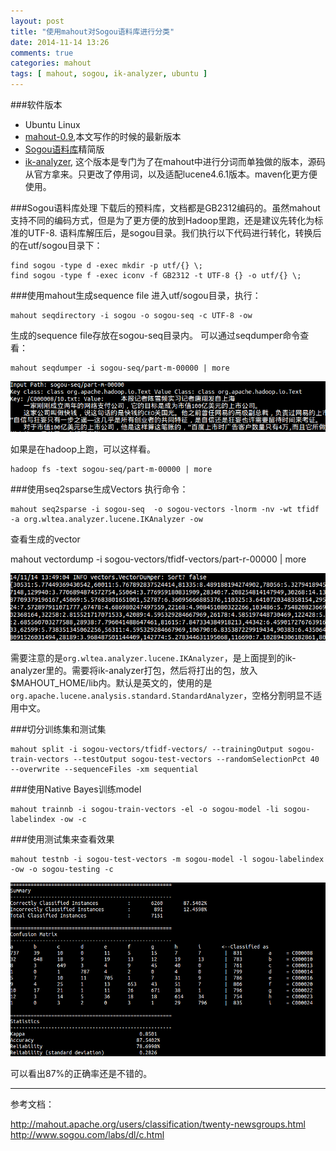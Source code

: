 ```yaml
---
layout: post
title: "使用mahout对Sogou语料库进行分类"
date: 2014-11-14 13:26
comments: true
categories: mahout
tags: [ mahout, sogou, ik-analyzer, ubuntu ]
---
```

###软件版本
- Ubuntu Linux
- [mahout-0.9](http://mirror.bit.edu.cn/apache/mahout/0.9/mahout-distribution-0.9.tar.gz),本文写作的时候的最新版本
- [Sogou语料库](http://download.labs.sogou.com/dl/sogoulabdown/SogouC.reduced.20061102.tar.gz)精简版
- [ik-analyzer](https://github.com/blueshen/ik-analyzer), 这个版本是专门为了在mahout中进行分词而单独做的版本，源码从官方拿来。只更改了停用词，以及适配lucene4.6.1版本。maven化更方便使用。

###Sogou语料库处理
下载后的预料库，文档都是GB2312编码的。虽然mahout支持不同的编码方式，但是为了更方便的放到Hadoop里跑，还是建议先转化为标准的UTF-8.
语料库解压后，是sogou目录。我们执行以下代码进行转化，转换后的在utf/sogou目录下：

    find sogou -type d -exec mkdir -p utf/{} \;
    find sogou -type f -exec iconv -f GB2312 -t UTF-8 {} -o utf/{} \;

###使用mahout生成sequence file
进入utf/sogou目录，执行：

    mahout seqdirectory -i sogou -o sogou-seq -c UTF-8 -ow
生成的sequence file存放在sogou-seq目录内。
可以通过seqdumper命令查看：  
<!--more-->
    mahout seqdumper -i sogou-seq/part-m-00000 | more
![](/images/blog/2014/sogou-seqfile.png)

如果是在hadoop上跑，可以这样看。

    hadoop fs -text sogou-seq/part-m-00000 | more

###使用seq2sparse生成Vectors
执行命令：

    mahout seq2sparse -i sogou-seq  -o sogou-vectors -lnorm -nv -wt tfidf -a org.wltea.analyzer.lucene.IKAnalyzer -ow

查看生成的vector

mahout vectordump -i sogou-vectors/tfidf-vectors/part-r-00000 | more

![](/images/blog/2014/sogou-vector.png)

需要注意的是`org.wltea.analyzer.lucene.IKAnalyzer`，是上面提到的ik-analyzer里的。需要将ik-analyzer打包，然后将打出的包，放入$MAHOUT_HOME/lib内。默认是英文的，使用的是`org.apache.lucene.analysis.standard.StandardAnalyzer`，空格分割明显不适用中文。

###切分训练集和测试集

    mahout split -i sogou-vectors/tfidf-vectors/ --trainingOutput sogou-train-vectors --testOutput sogou-test-vectors --randomSelectionPct 40 --overwrite --sequenceFiles -xm sequential

###使用Native Bayes训练model

    mahout trainnb -i sogou-train-vectors -el -o sogou-model -li sogou-labelindex -ow -c

###使用测试集来查看效果

    mahout testnb -i sogou-test-vectors -m sogou-model -l sogou-labelindex -ow -o sogou-testing -c
![](/images/blog/2014/sogou-result.png)

可以看出87%的正确率还是不错的。

---
参考文档：

<http://mahout.apache.org/users/classification/twenty-newsgroups.html>     
<http://www.sogou.com/labs/dl/c.html>
